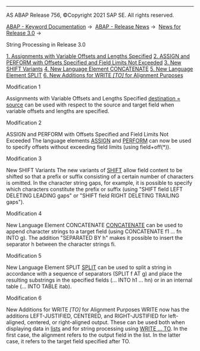   

* * *

AS ABAP Release 756, ©Copyright 2021 SAP SE. All rights reserved.

[ABAP - Keyword Documentation](https://help.sap.com/doc/abapdocu_756_index_htm/7.56/en-US/abenabap.htm) →  [ABAP - Release News](https://help.sap.com/doc/abapdocu_756_index_htm/7.56/en-US/abennews.htm) →  [News for Release 3.0](https://help.sap.com/doc/abapdocu_756_index_htm/7.56/en-US/abennews-30.htm) → 

String Processing in Release 3.0

[1\. Assignments with Variable Offsets and Lengths Specified](#!ABAP_MODIFICATION_1@1@)
[2\. ASSIGN and PERFORM with Offsets Specified and Field Limits Not Exceeded](#!ABAP_MODIFICATION_2@2@)
[3\. New SHIFT Variants](#!ABAP_MODIFICATION_3@3@)
[4\. New Language Element CONCATENATE](#!ABAP_MODIFICATION_4@4@)
[5\. New Language Element SPLIT](#!ABAP_MODIFICATION_5@5@)
[6\. New Additions for WRITE *\[*TO*\]* for Alignment Purposes](#!ABAP_MODIFICATION_6@6@)

Modification 1   

Assignments with Variable Offsets and Lengths Specified
[destination = source](https://help.sap.com/doc/abapdocu_756_index_htm/7.56/en-US/abapmove.htm) can be used with respect to the source and target field when variable offsets and lengths are specified.

Modification 2   

ASSIGN and PERFORM with Offsets Specified and Field Limits Not Exceeded
The language elements [ASSIGN](https://help.sap.com/doc/abapdocu_756_index_htm/7.56/en-US/abapassign.htm) and [PERFORM](https://help.sap.com/doc/abapdocu_756_index_htm/7.56/en-US/abapperform.htm) can now be used to specify offsets without exceeding field limits (using field+off(\*)).

Modification 3   

New SHIFT Variants
The new variants of [SHIFT](https://help.sap.com/doc/abapdocu_756_index_htm/7.56/en-US/abapshift.htm) allow field content to be shifted so that a prefix or suffix consisting of a certain number of characters is omitted. In the character string gaps, for example, it is possible to specify which characters constitute the prefix or suffix (using "SHIFT field LEFT DELETING LEADING gaps" or "SHIFT field RIGHT DELETING TRAILING gaps").

Modification 4   

New Language Element CONCATENATE
[CONCATENATE](https://help.sap.com/doc/abapdocu_756_index_htm/7.56/en-US/abapconcatenate.htm) can be used to append character strings to a target field (using CONCATENATE f1 ... fn INTO g). The addition "SEPARATED BY h" makes it possible to insert the separator h between the character strings fi.

Modification 5   

New Language Element SPLIT
[SPLIT](https://help.sap.com/doc/abapdocu_756_index_htm/7.56/en-US/abapsplit.htm) can be used to split a string in accordance with a sequence of separators (SPLIT f AT g) and place the resulting substrings in the specified fields (... INTO h1 ... hn) or in an internal table (... INTO TABLE itab).

Modification 6   

New Additions for WRITE *\[*TO*\]* for Alignment Purposes
WRITE now has the additions LEFT-JUSTIFIED, CENTERED, and RIGHT-JUSTIFIED for left-aligned, centered, or right-aligned output. These can be used both when displaying data in [lists](https://help.sap.com/doc/abapdocu_756_index_htm/7.56/en-US/abapwrite-.htm) and for string processing using [WRITE ... TO](https://help.sap.com/doc/abapdocu_756_index_htm/7.56/en-US/abapwrite_to.htm). In the first case, the alignment refers to the output field in the list. In the latter case, it refers to the target field specified after TO.